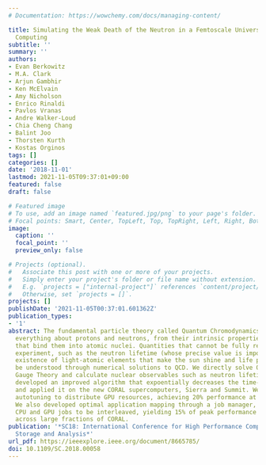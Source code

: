 ```yaml
---
# Documentation: https://wowchemy.com/docs/managing-content/

title: Simulating the Weak Death of the Neutron in a Femtoscale Universe with Near-Exascale
  Computing
subtitle: ''
summary: ''
authors:
- Evan Berkowitz
- M.A. Clark
- Arjun Gambhir
- Ken McElvain
- Amy Nicholson
- Enrico Rinaldi
- Pavlos Vranas
- Andre Walker-Loud
- Chia Cheng Chang
- Balint Joo
- Thorsten Kurth
- Kostas Orginos
tags: []
categories: []
date: '2018-11-01'
lastmod: 2021-11-05T09:37:01+09:00
featured: false
draft: false

# Featured image
# To use, add an image named `featured.jpg/png` to your page's folder.
# Focal points: Smart, Center, TopLeft, Top, TopRight, Left, Right, BottomLeft, Bottom, BottomRight.
image:
  caption: ''
  focal_point: ''
  preview_only: false

# Projects (optional).
#   Associate this post with one or more of your projects.
#   Simply enter your project's folder or file name without extension.
#   E.g. `projects = ["internal-project"]` references `content/project/deep-learning/index.md`.
#   Otherwise, set `projects = []`.
projects: []
publishDate: '2021-11-05T00:37:01.601362Z'
publication_types:
- '1'
abstract: The fundamental particle theory called Quantum Chromodynamics (QCD) dictates
  everything about protons and neutrons, from their intrinsic properties to interactions
  that bind them into atomic nuclei. Quantities that cannot be fully resolved through
  experiment, such as the neutron lifetime (whose precise value is important for the
  existence of light-atomic elements that make the sun shine and life possible), may
  be understood through numerical solutions to QCD. We directly solve QCD using Lattice
  Gauge Theory and calculate nuclear observables such as neutron lifetime. We have
  developed an improved algorithm that expoentially decreases the time-to-solution
  and applied it on the new CORAL supercomputers, Sierra and Summit. We use run-time
  autotuning to distribute GPU resources, achieving 20% performance at low node count.
  We also developed optimal application mapping through a job manager, which allows
  CPU and GPU jobs to be interleaved, yielding 15% of peak performance when deployed
  across large fractions of CORAL.
publication: '*SC18: International Conference for High Performance Computing, Networking,
  Storage and Analysis*'
url_pdf: https://ieeexplore.ieee.org/document/8665785/
doi: 10.1109/SC.2018.00058
---
```

